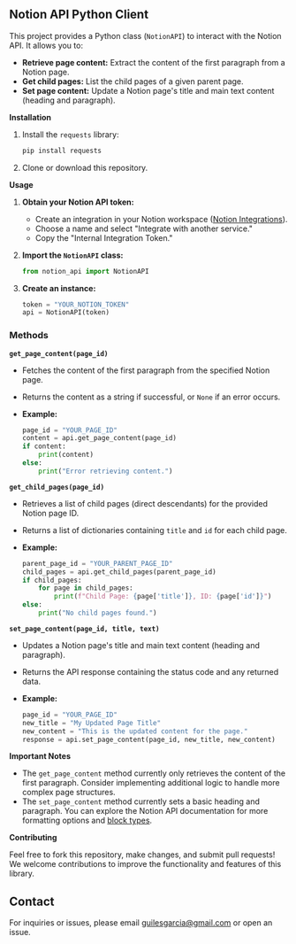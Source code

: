 Notion API Python Client
------------

This project provides a Python class (`NotionAPI`) to interact with the Notion API. It allows you to:

- **Retrieve page content:** Extract the content of the first paragraph from a Notion page.
- **Get child pages:** List the child pages of a given parent page.
- **Set page content:** Update a Notion page's title and main text content (heading and paragraph).

**Installation**

1. Install the `requests` library:

   ```bash
   pip install requests
   ```

2. Clone or download this repository.

**Usage**

1. **Obtain your Notion API token:**
   - Create an integration in your Notion workspace ([Notion Integrations](https://www.notion.so/profile/integrations)).
   - Choose a name and select "Integrate with another service."
   - Copy the "Internal Integration Token."

2. **Import the `NotionAPI` class:**

   ```python
   from notion_api import NotionAPI
   ```

3. **Create an instance:**

   ```python
   token = "YOUR_NOTION_TOKEN"
   api = NotionAPI(token)
   ```

### Methods

**`get_page_content(page_id)`**

- Fetches the content of the first paragraph from the specified Notion page.
- Returns the content as a string if successful, or `None` if an error occurs.
- **Example:**

   ```python
   page_id = "YOUR_PAGE_ID"
   content = api.get_page_content(page_id)
   if content:
       print(content)
   else:
       print("Error retrieving content.")
   ```

**`get_child_pages(page_id)`**

- Retrieves a list of child pages (direct descendants) for the provided Notion page ID.
- Returns a list of dictionaries containing `title` and `id` for each child page.
- **Example:**

   ```python
   parent_page_id = "YOUR_PARENT_PAGE_ID"
   child_pages = api.get_child_pages(parent_page_id)
   if child_pages:
       for page in child_pages:
           print(f"Child Page: {page['title']}, ID: {page['id']}")
   else:
       print("No child pages found.")
   ```

**`set_page_content(page_id, title, text)`**

- Updates a Notion page's title and main text content (heading and paragraph).
- Returns the API response containing the status code and any returned data.
- **Example:**

   ```python
   page_id = "YOUR_PAGE_ID"
   new_title = "My Updated Page Title"
   new_content = "This is the updated content for the page."
   response = api.set_page_content(page_id, new_title, new_content)
   ```

**Important Notes**

- The `get_page_content` method currently only retrieves the content of the first paragraph. Consider implementing additional logic to handle more complex page structures.
- The `set_page_content` method currently sets a basic heading and paragraph. You can explore the Notion API documentation for more formatting options and [block types](https://developers.notion.com/reference/block).

**Contributing**

Feel free to fork this repository, make changes, and submit pull requests! We welcome contributions to improve the functionality and features of this library.

Contact
------------
For inquiries or issues, please email [guilesgarcia@gmail.com](mailto:guilesgarcia@gmail.com) or open an issue.
